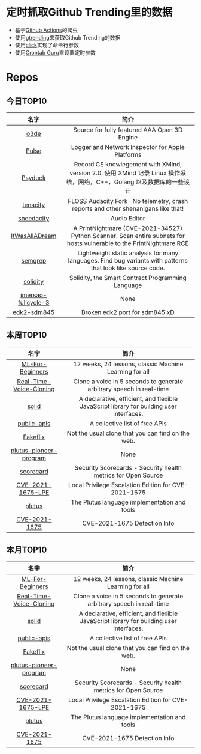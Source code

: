 # 定时抓取Github Trending里的数据
* 基于[Github Actions](https://docs.github.com/en/actions)的爬虫
* 使用[gtrending](https://github.com/hedythedev/gtrending)来获取Github Trending的数据
* 使用[click](https://github.com/pallets/click)实现了命令行参数
* 使用[Crontab Guru](https://crontab.guru/)来设置定时参数

# Repos
## 今日TOP10 
<!-- START OF DAILY_TOP10_REPOS -->
| 名字 | 简介 |
| :----: | :----: |
| [o3de](https://github.com/o3de/o3de) | Source for fully featured AAA Open 3D Engine |
| [Pulse](https://github.com/kean/Pulse) | Logger and Network Inspector for Apple Platforms |
| [Psyduck](https://github.com/SmartKeyerror/Psyduck) | Record CS knowlegement with XMind, version 2.0. 使用 XMind 记录 Linux 操作系统，网络，C++，Golang 以及数据库的一些设计 |
| [tenacity](https://github.com/tenacityteam/tenacity) | FLOSS Audacity Fork · No telemetry, crash reports and other shenanigans like that! |
| [sneedacity](https://github.com/Sneeds-Feed-and-Seed/sneedacity) | Audio Editor |
| [ItWasAllADream](https://github.com/byt3bl33d3r/ItWasAllADream) | A PrintNightmare (CVE-2021-34527) Python Scanner. Scan entire subnets for hosts vulnerable to the PrintNightmare RCE |
| [semgrep](https://github.com/returntocorp/semgrep) | Lightweight static analysis for many languages. Find bug variants with patterns that look like source code. |
| [solidity](https://github.com/ethereum/solidity) | Solidity, the Smart Contract Programming Language |
| [imersao-fullcycle-3](https://github.com/codeedu/imersao-fullcycle-3) | None |
| [edk2-sdm845](https://github.com/edk2-porting/edk2-sdm845) | Broken edk2 port for sdm845 xD |
<!-- END OF DAILY_TOP10_REPOS -->

## 本周TOP10
<!-- START OF WEEKLY_TOP10_REPOS -->
| 名字 | 简介 |
| :----: | :----: |
| [ML-For-Beginners](https://github.com/microsoft/ML-For-Beginners) | 12 weeks, 24 lessons, classic Machine Learning for all |
| [Real-Time-Voice-Cloning](https://github.com/CorentinJ/Real-Time-Voice-Cloning) | Clone a voice in 5 seconds to generate arbitrary speech in real-time |
| [solid](https://github.com/solidjs/solid) | A declarative, efficient, and flexible JavaScript library for building user interfaces. |
| [public-apis](https://github.com/public-apis/public-apis) | A collective list of free APIs |
| [Fakeflix](https://github.com/Th3Wall/Fakeflix) | Not the usual clone that you can find on the web. |
| [plutus-pioneer-program](https://github.com/input-output-hk/plutus-pioneer-program) | None |
| [scorecard](https://github.com/ossf/scorecard) | Security Scorecards - Security health metrics for Open Source |
| [CVE-2021-1675-LPE](https://github.com/hlldz/CVE-2021-1675-LPE) | Local Privilege Escalation Edition for CVE-2021-1675 |
| [plutus](https://github.com/input-output-hk/plutus) | The Plutus language implementation and tools |
| [CVE-2021-1675](https://github.com/LaresLLC/CVE-2021-1675) | CVE-2021-1675 Detection Info |
<!-- END OF WEEKLY_TOP10_REPOS -->

## 本月TOP10
<!-- START OF MONTHLY_TOP10_REPOS -->
| 名字 | 简介 |
| :----: | :----: |
| [ML-For-Beginners](https://github.com/microsoft/ML-For-Beginners) | 12 weeks, 24 lessons, classic Machine Learning for all |
| [Real-Time-Voice-Cloning](https://github.com/CorentinJ/Real-Time-Voice-Cloning) | Clone a voice in 5 seconds to generate arbitrary speech in real-time |
| [solid](https://github.com/solidjs/solid) | A declarative, efficient, and flexible JavaScript library for building user interfaces. |
| [public-apis](https://github.com/public-apis/public-apis) | A collective list of free APIs |
| [Fakeflix](https://github.com/Th3Wall/Fakeflix) | Not the usual clone that you can find on the web. |
| [plutus-pioneer-program](https://github.com/input-output-hk/plutus-pioneer-program) | None |
| [scorecard](https://github.com/ossf/scorecard) | Security Scorecards - Security health metrics for Open Source |
| [CVE-2021-1675-LPE](https://github.com/hlldz/CVE-2021-1675-LPE) | Local Privilege Escalation Edition for CVE-2021-1675 |
| [plutus](https://github.com/input-output-hk/plutus) | The Plutus language implementation and tools |
| [CVE-2021-1675](https://github.com/LaresLLC/CVE-2021-1675) | CVE-2021-1675 Detection Info |
<!-- END OF MONTHLY_TOP10_REPOS -->
